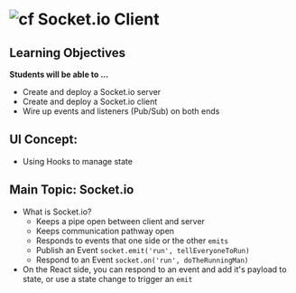 ![cf](http://i.imgur.com/7v5ASc8.png) Socket.io Client
======================================================

## Learning Objectives

**Students will be able to ...**

* Create and deploy a Socket.io server
* Create and deploy a Socket.io client
* Wire up events and listeners (Pub/Sub) on both ends

## UI Concept:
* Using Hooks to manage state

## Main Topic: Socket.io
* What is Socket.io?
  * Keeps a pipe open between client and server
  * Keeps communication pathway open
  * Responds to events that one side or the other `emits`
  * Publish an Event `socket.emit('run', tellEveryoneToRun)`
  * Respond to an Event `socket.on('run', doTheRunningMan)`
* On the React side, you can respond to an event and add it's payload to state, or use a state change to trigger an `emit`
